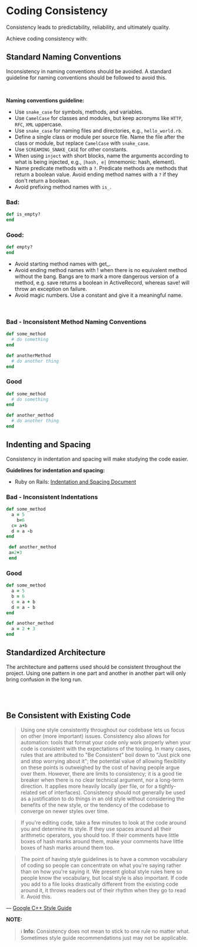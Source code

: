 # Coding Consistency

Consistency leads to predictability, reliability, and ultimately quality.

Achieve coding consistency with:

## Standard Naming Conventions

Inconsistency in naming conventions should be avoided. A standard guideline for naming conventions should be followed to avoid this.

<br/>

**Naming conventions guideline:**

- Use `snake_case` for symbols, methods, and variables.
- Use `CamelCase` for classes and modules, but keep acronyms like `HTTP`, `RFC`, `XML` uppercase.
- Use `snake_case` for naming files and directories, e.g., `hello_world.rb`.
- Define a single class or module per source file. Name the file after the class or module, but replace `CamelCase` with `snake_case`.
- Use `SCREAMING_SNAKE_CASE` for other constants.
- When using `inject` with short blocks, name the arguments according to what is being injected, e.g., `|hash, e|` (mnemonic: hash, element).
- Name predicate methods with a `?`. Predicate methods are methods that return a boolean value. Avoid ending method names with a `?` if they don't return a boolean.
- Avoid prefixing method names with `is_`.

### Bad:
```ruby
def is_empty?
end
```

### Good:
```ruby
def empty?
end
```
- Avoid starting method names with get_.
- Avoid ending method names with ! when there is no equivalent method without the bang. Bangs are to mark a more dangerous version of a method, e.g. save returns a boolean in ActiveRecord, whereas save! will throw an exception on failure. 
- Avoid magic numbers. Use a constant and give it a meaningful name.

<br/>

### Bad - Inconsistent Method Naming Conventions

```ruby
def some_method
  # do something
end

def anotherMethod
  # do another thing
end
```

### Good

```ruby
def some_method
  # do something
end

def another_method
  # do another thing
end
```

## Indenting and Spacing

Consistency in indentation and spacing will make studying the code easier.

**Guidelines for indentation and spacing:**

- Ruby on Rails: [Indentation and Spacing Document](https://docs.google.com/document/d/1kwybqlgewbzL3Z-2ZoUZS-92FJzqseUtXiFNLk7NO80/edit)

### Bad - Inconsistent Indentations

```ruby
def some_method
  a = 5
    b=6
  c= a+b
  d = a -b
end

 def another_method
 a=2+3
 end
```

### Good

```ruby
def some_method
  a = 5
  b = 6
  c = a + b
  d = a - b
end

def another_method
  a = 2 + 3
end
```

## Standardized Architecture

The architecture and patterns used should be consistent throughout the project. Using one pattern in one part and another in another part will only bring confusion in the long run.

<br/>
<br/>

## Be Consistent with Existing Code

> Using one style consistently throughout our codebase lets us focus on other (more important) issues. Consistency also allows for automation: tools that format your code only work properly when your code is consistent with the expectations of the tooling. In many cases, rules that are attributed to "Be Consistent" boil down to "Just pick one and stop worrying about it"; the potential value of allowing flexibility on these points is outweighed by the cost of having people argue over them. However, there are limits to consistency; it is a good tie breaker when there is no clear technical argument, nor a long-term direction. It applies more heavily locally (per file, or for a tightly-related set of interfaces). Consistency should not generally be used as a justification to do things in an old style without considering the benefits of the new style, or the tendency of the codebase to converge on newer styles over time.

> If you're editing code, take a few minutes to look at the code around you and determine its style. If they use spaces around all their arithmetic operators, you should too. If their comments have little boxes of hash marks around them, make your comments have little boxes of hash marks around them too.

>The point of having style guidelines is to have a common vocabulary of coding so people can concentrate on what you're saying rather than on how you're saying it. We present global style rules here so people know the vocabulary, but local style is also important. If code you add to a file looks drastically different from the existing code around it, it throws readers out of their rhythm when they go to read it. Avoid this.

— [Google C++ Style Guide](https://google.github.io/styleguide/cppguide.html)


**NOTE:**

> ℹ️ **Info:** Consistency does not mean to stick to one rule no matter what. Sometimes style guide recommendations just may not be applicable.
